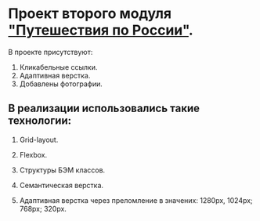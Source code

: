 # Проект второго модуля ["Путешествия по России"](https://sanyazola.github.io/russian-travel/).

В проекте присутствуют:

1. Кликабельные ссылки.
2. Адаптивная верстка.
3. Добавлены фотографии.

## В реализации использовались такие технологии:

1. Grid-layout.

2. Flexbox.

3. Структуры БЭМ классов.

4. Семантическая верстка.

5. Адаптивная верстка через преломление в значених: 1280px, 1024px; 768px; 320px.
